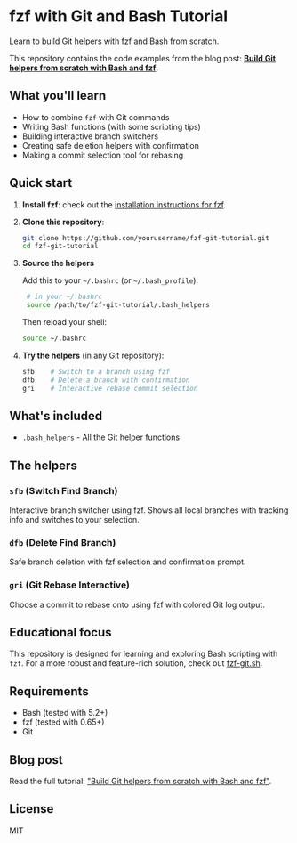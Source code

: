 # fzf with Git and Bash Tutorial

Learn to build Git helpers with fzf and Bash from scratch.

This repository contains the code examples from the blog post: [**Build Git helpers from scratch with Bash and fzf**](https://oliviac.dev/blog/build-git-helpers-bash-fzf).

## What you'll learn

- How to combine `fzf` with Git commands
- Writing Bash functions (with some scripting tips)
- Building interactive branch switchers
- Creating safe deletion helpers with confirmation
- Making a commit selection tool for rebasing

## Quick start

1. **Install fzf**: check out the [installation instructions for fzf](https://github.com/junegunn/fzf?tab=readme-ov-file#installation).


2. **Clone this repository**:

   ```bash
   git clone https://github.com/yourusername/fzf-git-tutorial.git
   cd fzf-git-tutorial
   ```

3. **Source the helpers**

   Add this to your `~/.bashrc` (or `~/.bash_profile`):

   ```bash
    # in your ~/.bashrc
    source /path/to/fzf-git-tutorial/.bash_helpers
   ```

   Then reload your shell:

   ```bash
   source ~/.bashrc
   ```

4. **Try the helpers** (in any Git repository):

   ```bash
   sfb    # Switch to a branch using fzf
   dfb    # Delete a branch with confirmation
   gri    # Interactive rebase commit selection
   ```

## What's included

- `.bash_helpers` - All the Git helper functions

## The helpers

### `sfb` (Switch Find Branch)

Interactive branch switcher using fzf. Shows all local branches with tracking info and switches to your selection.

### `dfb` (Delete Find Branch)  

Safe branch deletion with fzf selection and confirmation prompt.

### `gri` (Git Rebase Interactive)

Choose a commit to rebase onto using fzf with colored Git log output.

## Educational focus

This repository is designed for learning and exploring Bash scripting with `fzf`. For a more robust and feature-rich solution, check out [fzf-git.sh](https://github.com/junegunn/fzf-git.sh).

## Requirements

- Bash (tested with 5.2+)
- fzf (tested with 0.65+)
- Git

## Blog post

Read the full tutorial: ["Build Git helpers from scratch with Bash and fzf"](https://oliviac.dev/blog/build-git-helpers-bash-fzf). 

## License

MIT
